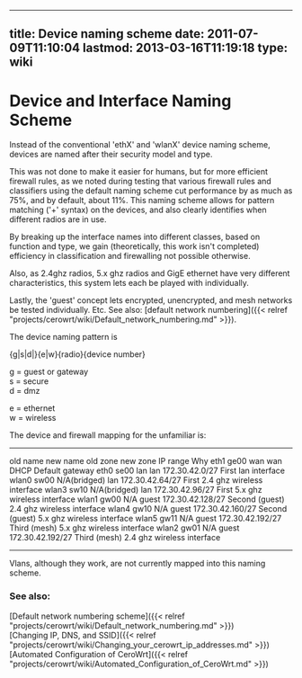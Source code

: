 
---
title: Device naming scheme
date: 2011-07-09T11:10:04
lastmod: 2013-03-16T11:19:18
type: wiki
---
Device and Interface Naming Scheme
==================================

Instead of the conventional 'ethX' and 'wlanX' device naming scheme,
devices are named after their security model and type.

This was not done to make it easier for humans, but for more efficient
firewall rules, as we noted during testing that various firewall rules
and classifiers using the default naming scheme cut performance by as
much as 75%, and by default, about 11%. This naming scheme allows for
pattern matching ('+' syntax) on the devices, and also clearly
identifies when different radios are in use.

By breaking up the interface names into different classes, based on
function and type, we gain (theoretically, this work isn't completed)
efficiency in classification and firewalling not possible otherwise.

Also, as 2.4ghz radios, 5.x ghz radios and GigE ethernet have very
different characteristics, this system lets each be played with
individually.

Lastly, the 'guest' concept lets encrypted, unencrypted, and mesh
networks be tested individually. Etc. See also: [default network numbering]({{< relref "projects/cerowrt/wiki/Default_network_numbering.md" >}}).

The device naming pattern is

{g|s|d|}{e|w}{radio}{device number}

g = guest or gateway\
s = secure\
d = dmz

e = ethernet\
w = wireless

The device and firewall mapping for the unfamiliar is:

  ---------- ---------- -------------- ---------- ------------------ -------------------------------------------
  old name   new name   old zone       new zone   IP range           Why
  eth1       ge00       wan            wan        DHCP               Default gateway
  eth0       se00       lan            lan        172.30.42.0/27     First lan interface
  wlan0      sw00       N/A(bridged)   lan        172.30.42.64/27    First 2.4 ghz wireless interface
  wlan3      sw10       N/A(bridged)   lan        172.30.42.96/27    First 5.x ghz wireless interface
  wlan1      gw00       N/A            guest      172.30.42.128/27   Second (guest) 2.4 ghz wireless interface
  wlan4      gw10       N/A            guest      172.30.42.160/27   Second (guest) 5.x ghz wireless interface
  wlan5      gw11       N/A            guest      172.30.42.192/27   Third (mesh) 5.x ghz wireless interface
  wlan2      gw01       N/A            guest      172.30.42.192/27   Third (mesh) 2.4 ghz wireless interface
  ---------- ---------- -------------- ---------- ------------------ -------------------------------------------

Vlans, although they work, are not currently mapped into this naming
scheme.

### See also:

[Default network numbering scheme]({{< relref "projects/cerowrt/wiki/Default_network_numbering.md" >}})\
[Changing IP, DNS, and SSID]({{< relref "projects/cerowrt/wiki/Changing_your_cerowrt_ip_addresses.md" >}})\
[Automated Configuration of CeroWrt]({{< relref "projects/cerowrt/wiki/Automated_Configuration_of_CeroWrt.md" >}})
